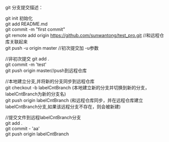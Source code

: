git 分支提交描述：

git init 初始化  
git add README.md  
git commit -m "first commit"  
git remote add origin https://github.com/sunwantong/test_pro.git //和远程仓库关联起来  
git push -u origin master  //初次提交加 -u参数  


//非初次提交
git add .  
git commit -m 'test'  
git push origin master//push到远程仓库  

//本地建立分支,并将新的分支同步到远程仓库  
git checkout -b  labelCntBranch  (本地建立新的分支并切换到新的分支，labelCntBranch为新的分支名)  
git push origin labelCntBranch  (和远程仓库同步，并在远程仓库建立labelCntBranch分支,如果该远程分支不存在，则会被新建)  

//提交文件到远程labelCntBranch分支  
git add .  
git commit - 'aa'  
git push origin labelCntBranch
